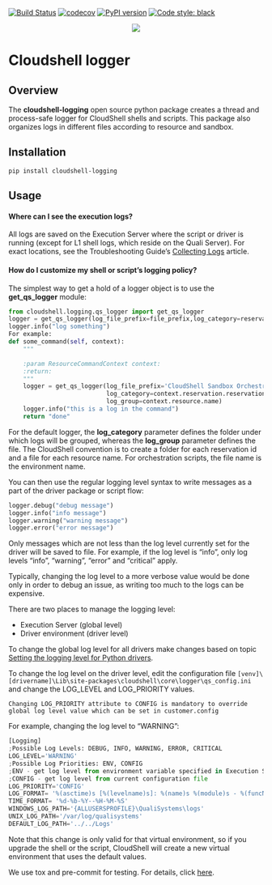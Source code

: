 [![Build Status](https://travis-ci.org/QualiSystems/cloudshell-logging.svg?branch=master)](https://travis-ci.org/QualiSystems/cloudshell-logging)
[![codecov](https://codecov.io/gh/QualiSystems/cloudshell-logging/branch/master/graph/badge.svg)](https://codecov.io/gh/QualiSystems/cloudshell-logging)
[![PyPI version](https://shields.io/pypi/v/cloudshell-logging)](https://pypi.org/project/cloudshell-logging)
[![Code style: black](https://img.shields.io/badge/code%20style-black-000000.svg)](https://github.com/python/black)

<p align="center">
<img src="https://github.com/QualiSystems/devguide_source/raw/master/logo.png"></img>
</p>

# Cloudshell logger

## Overview
The **cloudshell-logging** open source python package creates a thread and process-safe logger for CloudShell shells and scripts. This package also organizes logs in different files according to resource and sandbox. 
 
## Installation

`pip install cloudshell-logging`

## Usage

#### Where can I see the execution logs?
All logs are saved on the Execution Server where the script or driver is running (except for L1 shell logs, which reside on the Quali Server). For exact locations, see the Troubleshooting Guide’s [Collecting Logs](https://help.quali.com/online%20help/0.0/cloudshell/Content/Troubleshooting/Collecting-logs.htm) article.

#### How do I customize my shell or script’s logging policy?
The simplest way to get a hold of a logger object is to use the **get_qs_logger** module:

```python
from cloudshell.logging.qs_logger import get_qs_logger
logger = get_qs_logger(log_file_prefix=file_prefix,log_category=reservation_id,log_group=resource_name)
logger.info("log something")
For example:
def some_command(self, context):
    """

    :param ResourceCommandContext context:
    :return:
    """
    logger = get_qs_logger(log_file_prefix='CloudShell Sandbox Orchestration',
                           log_category=context.reservation.reservation_id,
                           log_group=context.resource.name)
    logger.info("this is a log in the command")
    return "done"
```

For the default logger, the **log_category** parameter defines the folder under which logs will be grouped, whereas the **log_group** parameter defines the file. The CloudShell convention is to create a folder for each reservation id and a file for each resource name. For orchestration scripts, the file name is the environment name.

You can then use the regular logging level syntax to write messages as a part of the driver package or script flow:
```python
logger.debug("debug message")
logger.info("info message")
logger.warning("warning message")
logger.error("error message")
```

Only messages which are not less than the log level currently set for the driver will be saved to file. For example, if the log level is “info”, only log levels “info”, “warning”, “error” and “critical” apply.

Typically, changing the log level to a more verbose value would be done only in order to debug an issue, as writing too much to the logs can be expensive.

There are two places to manage the logging level:
* Execution Server (global level)
* Driver environment (driver level)

To change the global log level for all drivers make changes based on topic [Setting the logging level for Python drivers](https://help.quali.com/Online%20Help/0.0/Portal/Content/Admn/Tst-n-Cmd-Exc.htm#Setting).

To change the log level on the driver level, edit the configuration file `[venv]\[drivername]\Lib\site-packages\cloudshell\core\logger\qs_config.ini` and change the LOG_LEVEL and LOG_PRIORITY values.

```
Changing LOG_PRIORITY attribute to CONFIG is mandatory to override global log level value which can be set in customer.config
```

For example, changing the log level to “WARNING”:
```python
[Logging]
;Possible Log Levels: DEBUG, INFO, WARNING, ERROR, CRITICAL
LOG_LEVEL='WARNING'
;Possible Log Priorities: ENV, CONFIG
;ENV - get log level from environment variable specified in Execution Server customer.config
;CONFIG - get log level from current configuration file
LOG_PRIORITY='CONFIG'
LOG_FORMAT= '%(asctime)s [%(levelname)s]: %(name)s %(module)s - %(funcName)-20s %(message)s'
TIME_FORMAT= '%d-%b-%Y--%H-%M-%S'
WINDOWS_LOG_PATH='{ALLUSERSPROFILE}\QualiSystems\logs'
UNIX_LOG_PATH='/var/log/qualisystems'
DEFAULT_LOG_PATH='../../Logs'
```
Note that this change is only valid for that virtual environment, so if you upgrade the shell or the script, CloudShell will create a new virtual environment that uses the default values.
 

We use tox and pre-commit for testing. For details, click [here](https://github.com/QualiSystems/cloudshell-package-repo-template#description-of-services).
